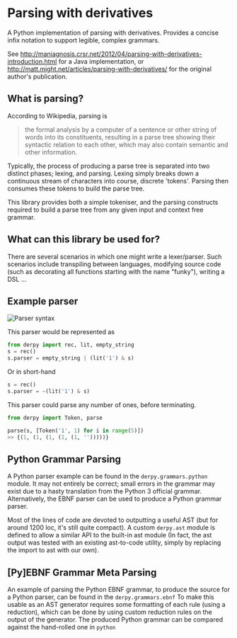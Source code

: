 # Parsing with derivatives
A Python implementation of parsing with derivatives. Provides a concise infix notation to support legible, complex grammars.

See http://maniagnosis.crsr.net/2012/04/parsing-with-derivatives-introduction.html for a Java implementation, or http://matt.might.net/articles/parsing-with-derivatives/ for the original author's publication.

## What is parsing?
According to Wikipedia, parsing is 
> the formal analysis by a computer of a sentence or other string of words into its constituents, resulting in a parse tree showing their syntactic relation to each other, which may also contain semantic and other information.

Typically, the process of producing a parse tree is separated into two distinct phases; lexing, and parsing.
Lexing simply breaks down a continuous stream of characters into course, discrete 'tokens'. Parsing then consumes these tokens to build the parse tree. 

This library provides both a simple tokeniser, and the parsing constructs required to build a parse tree from any given input and context free grammar.

## What can this library be used for?
There are several scenarios in which one might write a lexer/parser. Such scenarios include transpiling between languages, modifying source code (such as decorating all functions starting with the name "funky"), writing a DSL ...

## Example parser
![Parser syntax](https://latex.codecogs.com/png.latex?\dpi{150}&space;\large&space;s&space;=&space;\epsilon&space;|&space;1&space;\cdot&space;s)

This parser would be represented as 
```python
from derpy import rec, lit, empty_string
s = rec()
s.parser = empty_string | (lit('1') & s)
```

Or in short-hand
```python
s = rec()
s.parser = ~(lit('1') & s)
```

This parser could parse any number of ones, before terminating.
```python
from derpy import Token, parse

parse(s, [Token('1', 1) for i in range(5)])
>> {(1, (1, (1, (1, (1, '')))))}
```


## Python Grammar Parsing
A Python parser example can be found in the `derpy.grammars.python` module.
It may not entirely be correct; small errors in the grammar may exist due to a hasty translation from the Python 3 official grammar. Alternatively, the EBNF parser can be used to produce a Python grammar parser.

Most of the lines of code are devoted to outputting a useful AST (but for around 1200 loc, it's still quite compact). A custom `derpy.ast` module is defined to allow a similar API to the built-in ast module (In fact, the ast output was tested with an existing ast-to-code utility, simply by replacing the import to ast with our own).

## [Py]EBNF Grammar Meta Parsing
An example of parsing the Python EBNF grammar, to produce the source for a Python parser, can be found in the `derpy.grammars.ebnf`
To make this usable as an AST generator requires some formatting of each rule (using a reduction), which can be done by using custom reduction rules on the output of the generator. The produced Python grammar can be compared against the hand-rolled one in `python`
